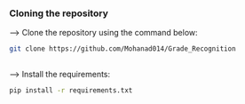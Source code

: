 ### Cloning the repository

--> Clone the repository using the command below:
```bash
git clone https://github.com/Mohanad014/Grade_Recognition
  
``` 
 
--> Install the requirements:
```bash 
pip install -r requirements.txt 

```
